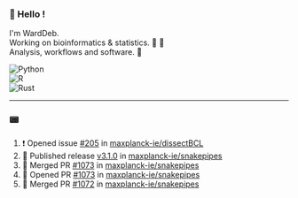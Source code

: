 ### :robot: Hello !

I'm WardDeb.  
Working on bioinformatics & statistics. 🧬 🧪  
Analysis, workflows and software. 📕

![Python](https://img.shields.io/badge/python-3670A0?style=for-the-badge&logo=python&logoColor=ffdd54)  
![R](https://img.shields.io/badge/r-%23276DC3.svg?style=for-the-badge&logo=r&logoColor=white)  
![Rust](https://img.shields.io/badge/rust-%23000000.svg?style=for-the-badge&logo=rust&logoColor=white)  

---

### :pager:

<!--START_SECTION:activity-->
1. ❗ Opened issue [#205](https://github.com/maxplanck-ie/dissectBCL/issues/205) in [maxplanck-ie/dissectBCL](https://github.com/maxplanck-ie/dissectBCL)
2. 🚀 Published release [v3.1.0](https://github.com/maxplanck-ie/snakepipes/releases/tag/v3.1.0) in [maxplanck-ie/snakepipes](https://github.com/maxplanck-ie/snakepipes)
3. 🎉 Merged PR [#1073](https://github.com/maxplanck-ie/snakepipes/pull/1073) in [maxplanck-ie/snakepipes](https://github.com/maxplanck-ie/snakepipes)
4. 💪 Opened PR [#1073](https://github.com/maxplanck-ie/snakepipes/pull/1073) in [maxplanck-ie/snakepipes](https://github.com/maxplanck-ie/snakepipes)
5. 🎉 Merged PR [#1072](https://github.com/maxplanck-ie/snakepipes/pull/1072) in [maxplanck-ie/snakepipes](https://github.com/maxplanck-ie/snakepipes)
<!--END_SECTION:activity-->

